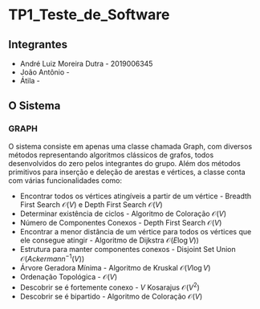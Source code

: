 # TP1_Teste_de_Software

## Integrantes

* André Luiz Moreira Dutra - 2019006345
* João Antônio - 
* Átila - 


## O Sistema

### GRAPH

O sistema consiste em apenas uma classe chamada Graph, com diversos métodos representando algoritmos clássicos de grafos, todos desenvolvidos do zero pelos integrantes do grupo. Além dos métodos primitivos para inserção e deleção de arestas e vértices, a classe conta com várias funcionalidades como:

- Encontrar todos os vértices atingíveis a partir de um vértice - Breadth First Search $\mathcal{O}(V)$ e Depth First Search $\mathcal{O}(V)$
- Determinar existência de ciclos - Algoritmo de Coloração $\mathcal{O}(V)$
- Número de Componentes Conexos - Depth First Search $\mathcal{O}(V)$
- Encontrar a menor distância de um vértice para todos os vértices que ele consegue atingir - Algoritmo de Dijkstra $\mathcal{O}(E \log V))$
- Estrutura para manter componentes conexos - Disjoint Set Union $\mathcal{O}(Ackermann^{-1}(V))$
- Árvore Geradora Mínima - Algoritmo de Kruskal $\mathcal{O}(V \log V)$
- Ordenação Topológica - $\mathcal{O}(V)$
- Descobrir se é fortemente conexo - $V$ Kosarajus $\mathcal{O}(V^2)$
- Descobrir se é bipartido - Algoritmo de Coloração $\mathcal{O}(V)$

